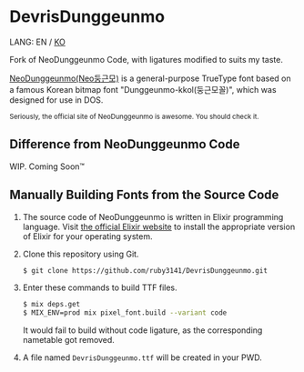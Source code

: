 # DevrisDunggeunmo

LANG: EN / [KO](README.md)

Fork of NeoDunggeunmo Code, with ligatures modified to suits my taste.

[NeoDunggeunmo(Neo둥근모)](http://neodgm.dalgona.dev) is a general-purpose TrueType font
based on a famous Korean bitmap font "Dunggeunmo-kkol(둥근모꼴)",
which was designed for use in DOS.

<sub>Seriously, the official site of NeoDunggeunmo is awesome. You should check it.</sub>

## Difference from NeoDunggeunmo Code

WIP. Coming Soon™

## Manually Building Fonts from the Source Code

1. The source code of NeoDunggeunmo is written in Elixir programming language.
   Visit [the official Elixir website](https://elixir-lang.org) to install the
   appropriate version of Elixir for your operating system.

1. Clone this repository using Git.

    ```sh
    $ git clone https://github.com/ruby3141/DevrisDunggeunmo.git
    ```

1. Enter these commands to build TTF files.

    ```sh
    $ mix deps.get
    $ MIX_ENV=prod mix pixel_font.build --variant code
    ```

    It would fail to build without code ligature, as the corresponding nametable got removed.

1. A file named `DevrisDunggeunmo.ttf` will be created in your PWD.
